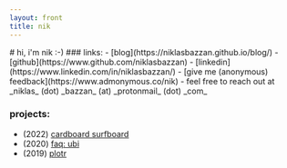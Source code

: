 ```yaml
---
layout: front
title: nik
---
```


<p class="front">
# hi, i'm nik :-)  
### links:
- [blog](https://niklasbazzan.github.io/blog/)
- [github](https://www.github.com/niklasbazzan)
- [linkedin](https://www.linkedin.com/in/niklasbazzan/)
- [give me (anonymous) feedback](https://www.admonymous.co/nik)
- feel free to reach out at _niklas_ (dot) _bazzan_ (at) _protonmail_ (dot) _com_

### projects:
- (2022) [cardboard surfboard](https://github.com/niklasbazzan/cardboard-surfboard)
- (2020) [faq: ubi](https://niklasbazzan.github.io/stories/ubi.html)
- (2019) [plotr](https://github.com/niklasbazzan/plotr)
</p>
